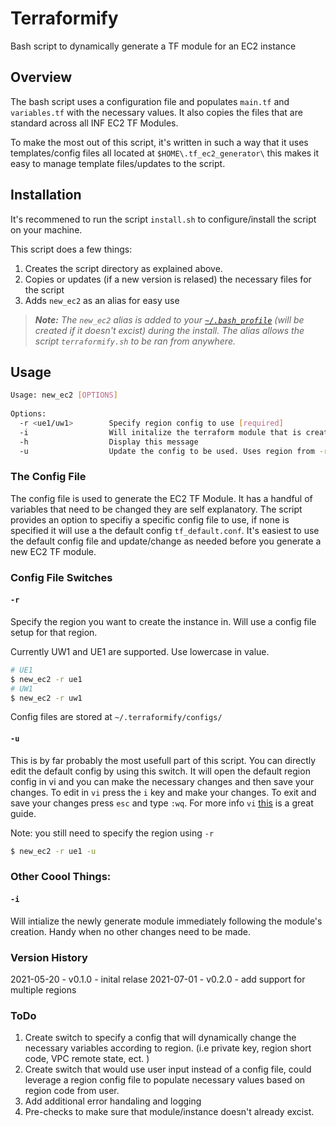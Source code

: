 # Terraformify

Bash script to dynamically generate a TF module for an EC2 instance 


## **Overview**

The bash script uses a configuration file and populates `main.tf` and `variables.tf` with the necessary values. It also copies the files that are standard across all INF EC2 TF Modules. 

To make the most out of this script, it's written in such a way that it uses templates/config files all located at `$HOME\.tf_ec2_generator\` this makes it easy to manage template files/updates to the script. 


## **Installation**
It's recommened to run the script `install.sh` to configure/install the script on your machine. 

This script does a few things: 

1. Creates the script directory as explained above. 
2. Copies or updates (if a new version is relased) the necessary files for the script
3. Adds `new_ec2` as an alias for easy use

> _**Note:** The `new_ec2` alias is added to your [`~/.bash_profile`](ttps://scriptingosx.com/2017/04/about-bash_profile-and-bashrc-on-macos/) (will be created if it doesn't excist) during the install. The alias allows the script `terraformify.sh` to be ran from anywhere._


## **Usage**
``` bash
Usage: new_ec2 [OPTIONS]
  
Options: 
  -r <ue1/uw1>        Specify region config to use [required]
  -i                  Will initalize the terraform module that is created from the template. 
  -h                  Display this message
  -u                  Update the config to be used. Uses region from -r flag.
```

### **The Config File**

The config file is used to generate the EC2 TF Module. It has a handful of variables that need to be changed they are self explanatory. The script provides an option to specifiy a specific config file to use, if none is specified it will use a the default config `tf_default.conf`. It's easiest to use the default config file and update/change as needed before you generate a new EC2 TF module. 

### **Config File Switches**

#### **`-r`** 

Specify the region you want to create the instance in. Will use a config file setup for that region. 

Currently UW1 and UE1 are supported. Use lowercase in value. 

``` bash
# UE1
$ new_ec2 -r ue1
# UW1
$ new_ec2 -r uw1
```
Config files are stored at `~/.terraformify/configs/`

#### **`-u`**

This is by far probably the most usefull part of this script. You can directly edit the default config by using this switch. It will open the default region config in vi and you can make the necessary changes and then save your changes. To edit in `vi` press the `i` key and make your changes. To exit and save your changes press `esc` and type `:wq`. For more info `vi` [this](tutorialspoint.com/unix/unix-vi-editor.htm) is a great guide. 

Note: you still need to specify the region using `-r`

``` bash
$ new_ec2 -r ue1 -u
```
### **Other Coool Things:**


#### **`-i`** 

Will intialize the newly generate module immediately following the module's creation. Handy when no other changes need to be made. 


### Version History 

2021-05-20 - v0.1.0 - inital relase 
2021-07-01 - v0.2.0 - add support for multiple regions
 
### ToDo

1. Create switch to specify a config that will dynamically change the necessary variables according to region. (i.e private key, region short code, VPC remote state, ect. )
2. Create switch that would use user input instead of a config file, could leverage a region config file to populate necessary values based on region code from user. 
3. Add additional error handaling and logging 
4. Pre-checks to make sure that module/instance doesn't already excist.
